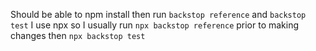 Should be able to npm install then run `backstop reference` and `backstop test`
I use npx so I usually run `npx backstop reference` prior to making changes then `npx backstop test`